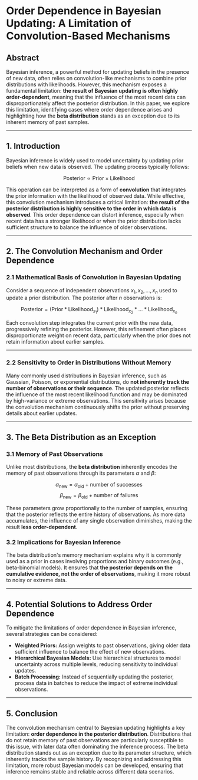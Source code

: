 # **Order Dependence in Bayesian Updating: A Limitation of Convolution-Based Mechanisms**

## **Abstract**
Bayesian inference, a powerful method for updating beliefs in the presence of new data, often relies on convolution-like mechanisms to combine prior distributions with likelihoods. However, this mechanism exposes a fundamental limitation: **the result of Bayesian updating is often highly order-dependent**, meaning that the influence of the most recent data can disproportionately affect the posterior distribution. In this paper, we explore this limitation, identifying cases where order dependence arises and highlighting how the **beta distribution** stands as an exception due to its inherent memory of past samples.

---

## **1. Introduction**
Bayesian inference is widely used to model uncertainty by updating prior beliefs when new data is observed. The updating process typically follows:

$$
\text{Posterior} \propto \text{Prior} \times \text{Likelihood}
$$

This operation can be interpreted as a form of **convolution** that integrates the prior information with the likelihood of observed data. While effective, this convolution mechanism introduces a critical limitation: **the result of the posterior distribution is highly sensitive to the order in which data is observed**. This order dependence can distort inference, especially when recent data has a stronger likelihood or when the prior distribution lacks sufficient structure to balance the influence of older observations.

---

## **2. The Convolution Mechanism and Order Dependence**
### **2.1 Mathematical Basis of Convolution in Bayesian Updating**
Consider a sequence of independent observations $x_1, x_2, \dots, x_n$ used to update a prior distribution. The posterior after $n$ observations is:

$$
\text{Posterior} = (\text{Prior} * \text{Likelihood}_{x_1}) * \text{Likelihood}
_{x_2} * \dots * \text{Likelihood}
_{x_n}
$$

Each convolution step integrates the current prior with the new data, progressively refining the posterior. However, this refinement often places disproportionate weight on recent data, particularly when the prior does not retain information about earlier samples.

---

### **2.2 Sensitivity to Order in Distributions Without Memory**
Many commonly used distributions in Bayesian inference, such as Gaussian, Poisson, or exponential distributions, do **not inherently track the number of observations or their sequence**. The updated posterior reflects the influence of the most recent likelihood function and may be dominated by high-variance or extreme observations. This sensitivity arises because the convolution mechanism continuously shifts the prior without preserving details about earlier updates.

---

## **3. The Beta Distribution as an Exception**
### **3.1 Memory of Past Observations**
Unlike most distributions, the **beta distribution** inherently encodes the memory of past observations through its parameters $\alpha$ and $\beta$:

$$
\alpha_{\text{new}} = \alpha_{\text{old}} + \text{number of successes}
$$
$$
\beta_{\text{new}} = \beta_{\text{old}} + \text{number of failures}
$$

These parameters grow proportionally to the number of samples, ensuring that the posterior reflects the entire history of observations. As more data accumulates, the influence of any single observation diminishes, making the result **less order-dependent**.

### **3.2 Implications for Bayesian Inference**
The beta distribution's memory mechanism explains why it is commonly used as a prior in cases involving proportions and binary outcomes (e.g., beta-binomial models). It ensures that **the posterior depends on the cumulative evidence, not the order of observations**, making it more robust to noisy or extreme data.

---

## **4. Potential Solutions to Address Order Dependence**
To mitigate the limitations of order dependence in Bayesian inference, several strategies can be considered:

- **Weighted Priors:** Assign weights to past observations, giving older data sufficient influence to balance the effect of new observations.
- **Hierarchical Bayesian Models:** Use hierarchical structures to model uncertainty across multiple levels, reducing sensitivity to individual updates.
- **Batch Processing:** Instead of sequentially updating the posterior, process data in batches to reduce the impact of extreme individual observations.

---

## **5. Conclusion**
The convolution mechanism central to Bayesian updating highlights a key limitation: **order dependence in the posterior distribution**. Distributions that do not retain memory of past observations are particularly susceptible to this issue, with later data often dominating the inference process. The beta distribution stands out as an exception due to its parameter structure, which inherently tracks the sample history. By recognizing and addressing this limitation, more robust Bayesian models can be developed, ensuring that inference remains stable and reliable across different data scenarios.

